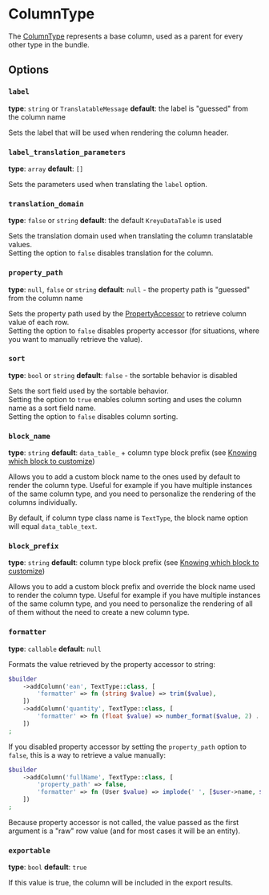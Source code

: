 # ColumnType

The [ColumnType](https://github.com/Kreyu/data-table-bundle/blob/main/src/Column/Type/ColumnType.php) represents a base column, used as a parent for every other type in the bundle.

## Options

### `label`

**type**: `string` or `TranslatableMessage` **default**: the label is "guessed" from the column name

Sets the label that will be used when rendering the column header.

### `label_translation_parameters`

**type**: `array` **default**: `[]`

Sets the parameters used when translating the `label` option.

### `translation_domain`

**type**: `false` or `string` **default**: the default `KreyuDataTable` is used

Sets the translation domain used when translating the column translatable values.  
Setting the option to `false` disables translation for the column.

### `property_path`

**type**: `null`, `false` or `string` **default**: `null` - the property path is "guessed" from the column name

Sets the property path used by the [PropertyAccessor](https://symfony.com/doc/current/components/property_access.html) to retrieve column value of each row.  
Setting the option to `false` disables property accessor (for situations, where you want to manually retrieve the value).

### `sort`

**type**: `bool` or `string` **default**: `false` - the sortable behavior is disabled

Sets the sort field used by the sortable behavior.   
Setting the option to `true` enables column sorting and uses the column name as a sort field name.  
Setting the option to `false` disables column sorting.

### `block_name`

**type**: `string` **default**: `data_table_`  + column type block prefix (see [Knowing which block to customize](#))

Allows you to add a custom block name to the ones used by default to render the column type.
Useful for example if you have multiple instances of the same column type, and you need to personalize the rendering of the columns individually.

By default, if column type class name is `TextType`, the block name option will equal `data_table_text`.

### `block_prefix`

**type**: `string` **default**: column type block prefix (see [Knowing which block to customize](#))

Allows you to add a custom block prefix and override the block name used to render the column type.
Useful for example if you have multiple instances of the same column type, and you need to personalize the rendering of all of them without the need to create a new column type.

### `formatter`

**type**: `callable` **default**: `null`

Formats the value retrieved by the property accessor to string:

```php
$builder
    ->addColumn('ean', TextType::class, [
        'formatter' => fn (string $value) => trim($value),
    ])
    ->addColumn('quantity', TextType::class, [
        'formatter' => fn (float $value) => number_format($value, 2) . 'kg',
    ])
;
```

If you disabled property accessor by setting the `property_path` option to `false`, this is a way to retrieve a value manually:

```php
$builder
    ->addColumn('fullName', TextType::class, [
        'property_path' => false,
        'formatter' => fn (User $value) => implode(' ', [$user->name, $user->surname]),    
    ])
;
```

Because property accessor is not called, the value passed as the first argument is a "raw" row value (and for most cases it will be an entity).

### `exportable`

**type**: `bool` **default**: `true`

If this value is true, the column will be included in the export results.
